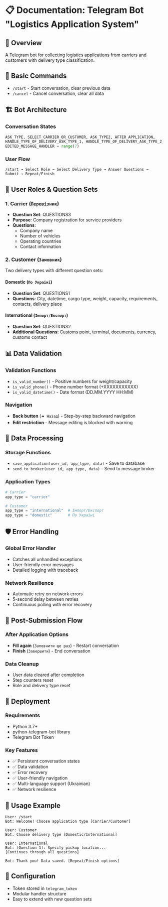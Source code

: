 # 📋 Documentation: Telegram Bot "Logistics Application System"

## 🎯 Overview
A Telegram bot for collecting logistics applications from carriers and customers with delivery type classification.

## 🔗 Basic Commands
- `/start` - Start conversation, clear previous data
- `/cancel` - Cancel conversation, clear all data

## 🏗 Bot Architecture

### Conversation States
```python
ASK_TYPE, SELECT_CARRIER_OR_CUSTOMER, ASK_TYPE2, AFTER_APPLICATION, 
HANDLE_TYPE_OF_DELIVERY_ASK_TYPE_1, HANDLE_TYPE_OF_DELIVERY_ASK_TYPE_2, 
EDITED_MESSAGE_HANDLER = range(7)
```

### User Flow
```
/start → Select Role → Select Delivery Type → Answer Questions → Submit → Repeat/Finish
```

## 👥 User Roles & Question Sets

### 1. **Carrier** (`Перевізник`)
- **Question Set**: QUESTIONS3
- **Purpose**: Company registration for service providers
- **Questions**:
  - Company name
  - Number of vehicles
  - Operating countries
  - Contact information

### 2. **Customer** (`Замовник`)
Two delivery types with different question sets:

#### **Domestic** (`По Україні`)
- **Question Set**: QUESTIONS1
- **Questions**: City, datetime, cargo type, weight, capacity, requirements, contacts, delivery place

#### **International** (`Імпорт/Експорт`)
- **Question Set**: QUESTIONS2  
- **Additional Questions**: Customs point, terminal, documents, currency, customs contact

## 📊 Data Validation

### Validation Functions
- `is_valid_number()` - Positive numbers for weight/capacity
- `is_valid_phone()` - Phone number format (+XXXXXXXXXXX)
- `is_valid_datetime()` - Date format (DD.MM.YYYY HH:MM)

### Navigation
- **Back button** (`⏪ Назад`) - Step-by-step backward navigation
- **Edit restriction** - Message editing is blocked with warning

## 💾 Data Processing

### Storage Functions
- `save_application(user_id, app_type, data)` - Save to database
- `send_to_broker(user_id, app_type, data)` - Send to message broker

### Application Types
```python
# Carrier
app_type = "carrier"

# Customer  
app_type = "international"  # Імпорт/Експорт
app_type = "domestic"       # По Україні
```

## 🛡 Error Handling

### Global Error Handler
- Catches all unhandled exceptions
- User-friendly error messages
- Detailed logging with traceback

### Network Resilience
- Automatic retry on network errors
- 5-second delay between retries
- Continuous polling with error recovery

## 🔄 Post-Submission Flow

### After Application Options
- **Fill again** (`Заповнити ще раз`) - Restart conversation
- **Finish** (`Завершити`) - End conversation

### Data Cleanup
- User data cleared after completion
- Step counters reset
- Role and delivery type reset

## 🚀 Deployment

### Requirements
- Python 3.7+
- python-telegram-bot library
- Telegram Bot Token

### Key Features
- ✅ Persistent conversation states
- ✅ Data validation
- ✅ Error recovery
- ✅ User-friendly navigation
- ✅ Multi-language support (Ukrainian)
- ✅ Network resilience

## 📝 Usage Example

```
User: /start
Bot: Welcome! Choose application type [Carrier/Customer]

User: Customer  
Bot: Choose delivery type [Domestic/International]

User: International
Bot: [Question 1]: Specify pickup location...
[Continues through all questions]

Bot: Thank you! Data saved. [Repeat/Finish options]
```

## 🔧 Configuration
- Token stored in `telegram_token`
- Modular handler structure
- Easy to extend with new question sets